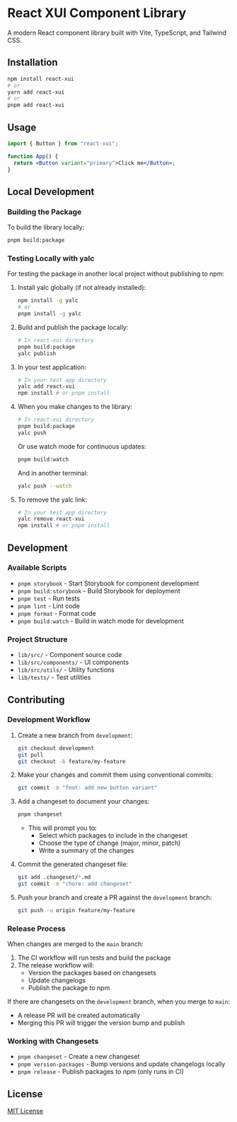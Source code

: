 # React XUI Component Library

A modern React component library built with Vite, TypeScript, and Tailwind CSS.

## Installation

```bash
npm install react-xui
# or
yarn add react-xui
# or
pnpm add react-xui
```

## Usage

```jsx
import { Button } from "react-xui";

function App() {
  return <Button variant="primary">Click me</Button>;
}
```

## Local Development

### Building the Package

To build the library locally:

```bash
pnpm build:package
```

### Testing Locally with yalc

For testing the package in another local project without publishing to npm:

1. Install yalc globally (if not already installed):

   ```bash
   npm install -g yalc
   # or
   pnpm install -g yalc
   ```

2. Build and publish the package locally:

   ```bash
   # In react-xui directory
   pnpm build:package
   yalc publish
   ```

3. In your test application:

   ```bash
   # In your test app directory
   yalc add react-xui
   npm install # or pnpm install
   ```

4. When you make changes to the library:

   ```bash
   # In react-xui directory
   pnpm build:package
   yalc push
   ```

   Or use watch mode for continuous updates:

   ```bash
   pnpm build:watch
   ```

   And in another terminal:

   ```bash
   yalc push --watch
   ```

5. To remove the yalc link:

   ```bash
   # In your test app directory
   yalc remove react-xui
   npm install # or pnpm install
   ```

## Development

### Available Scripts

- `pnpm storybook` - Start Storybook for component development
- `pnpm build:storybook` - Build Storybook for deployment
- `pnpm test` - Run tests
- `pnpm lint` - Lint code
- `pnpm format` - Format code
- `pnpm build:watch` - Build in watch mode for development

### Project Structure

- `lib/src/` - Component source code
- `lib/src/components/` - UI components
- `lib/src/utils/` - Utility functions
- `lib/tests/` - Test utilities

## Contributing

### Development Workflow

1. Create a new branch from `development`:

   ```bash
   git checkout development
   git pull
   git checkout -b feature/my-feature
   ```

2. Make your changes and commit them using conventional commits:

   ```bash
   git commit -m "feat: add new button variant"
   ```

3. Add a changeset to document your changes:

   ```bash
   pnpm changeset
   ```

   - This will prompt you to:
     - Select which packages to include in the changeset
     - Choose the type of change (major, minor, patch)
     - Write a summary of the changes

4. Commit the generated changeset file:

   ```bash
   git add .changeset/*.md
   git commit -m "chore: add changeset"
   ```

5. Push your branch and create a PR against the `development` branch:
   ```bash
   git push -u origin feature/my-feature
   ```

### Release Process

When changes are merged to the `main` branch:

1. The CI workflow will run tests and build the package
2. The release workflow will:
   - Version the packages based on changesets
   - Update changelogs
   - Publish the package to npm

If there are changesets on the `development` branch, when you merge to `main`:

- A release PR will be created automatically
- Merging this PR will trigger the version bump and publish

### Working with Changesets

- `pnpm changeset` - Create a new changeset
- `pnpm version-packages` - Bump versions and update changelogs locally
- `pnpm release` - Publish packages to npm (only runs in CI)

## License

[MIT License](./LICENSE)
